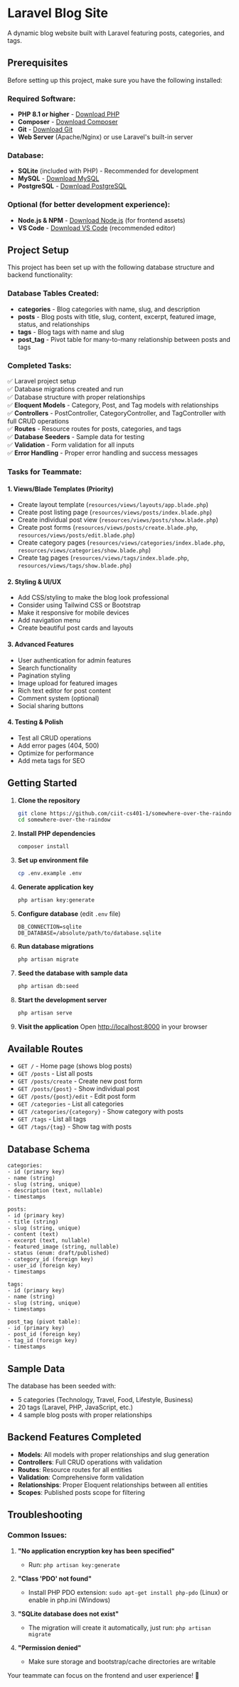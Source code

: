 # Laravel Blog Site

A dynamic blog website built with Laravel featuring posts, categories, and tags.

## Prerequisites

Before setting up this project, make sure you have the following installed:

### Required Software:
- **PHP 8.1 or higher** - [Download PHP](https://windows.php.net/download/)
- **Composer** - [Download Composer](https://getcomposer.org/download/)
- **Git** - [Download Git](https://git-scm.com/downloads)
- **Web Server** (Apache/Nginx) or use Laravel's built-in server

### Database:
- **SQLite** (included with PHP) - Recommended for development
- **MySQL** - [Download MySQL](https://dev.mysql.com/downloads/)
- **PostgreSQL** - [Download PostgreSQL](https://www.postgresql.org/download/)

### Optional (for better development experience):
- **Node.js & NPM** - [Download Node.js](https://nodejs.org/) (for frontend assets)
- **VS Code** - [Download VS Code](https://code.visualstudio.com/) (recommended editor)

## Project Setup

This project has been set up with the following database structure and backend functionality:

### Database Tables Created:
- **categories** - Blog categories with name, slug, and description
- **posts** - Blog posts with title, slug, content, excerpt, featured image, status, and relationships
- **tags** - Blog tags with name and slug
- **post_tag** - Pivot table for many-to-many relationship between posts and tags

### Completed Tasks:
✅ Laravel project setup  
✅ Database migrations created and run  
✅ Database structure with proper relationships  
✅ **Eloquent Models** - Category, Post, and Tag models with relationships  
✅ **Controllers** - PostController, CategoryController, and TagController with full CRUD operations  
✅ **Routes** - Resource routes for posts, categories, and tags  
✅ **Database Seeders** - Sample data for testing  
✅ **Validation** - Form validation for all inputs  
✅ **Error Handling** - Proper error handling and success messages  

### Tasks for Teammate:

#### 1. Views/Blade Templates (Priority)
- Create layout template (`resources/views/layouts/app.blade.php`)
- Create post listing page (`resources/views/posts/index.blade.php`)
- Create individual post view (`resources/views/posts/show.blade.php`)
- Create post forms (`resources/views/posts/create.blade.php`, `resources/views/posts/edit.blade.php`)
- Create category pages (`resources/views/categories/index.blade.php`, `resources/views/categories/show.blade.php`)
- Create tag pages (`resources/views/tags/index.blade.php`, `resources/views/tags/show.blade.php`)

#### 2. Styling & UI/UX
- Add CSS/styling to make the blog look professional
- Consider using Tailwind CSS or Bootstrap
- Make it responsive for mobile devices
- Add navigation menu
- Create beautiful post cards and layouts

#### 3. Advanced Features
- User authentication for admin features
- Search functionality
- Pagination styling
- Image upload for featured images
- Rich text editor for post content
- Comment system (optional)
- Social sharing buttons

#### 4. Testing & Polish
- Test all CRUD operations
- Add error pages (404, 500)
- Optimize for performance
- Add meta tags for SEO

## Getting Started

1. **Clone the repository**
   ```bash
   git clone https://github.com/ciit-cs401-1/somewhere-over-the-raindow.git
   cd somewhere-over-the-raindow
   ```

2. **Install PHP dependencies**
   ```bash
   composer install
   ```

3. **Set up environment file**
   ```bash
   cp .env.example .env
   ```

4. **Generate application key**
   ```bash
   php artisan key:generate
   ```

5. **Configure database** (edit `.env` file)
   ```env
   DB_CONNECTION=sqlite
   DB_DATABASE=/absolute/path/to/database.sqlite
   ```

6. **Run database migrations**
   ```bash
   php artisan migrate
   ```

7. **Seed the database with sample data**
   ```bash
   php artisan db:seed
   ```

8. **Start the development server**
   ```bash
   php artisan serve
   ```

9. **Visit the application**
   Open [http://localhost:8000](http://localhost:8000) in your browser

## Available Routes

- `GET /` - Home page (shows blog posts)
- `GET /posts` - List all posts
- `GET /posts/create` - Create new post form
- `GET /posts/{post}` - Show individual post
- `GET /posts/{post}/edit` - Edit post form
- `GET /categories` - List all categories
- `GET /categories/{category}` - Show category with posts
- `GET /tags` - List all tags
- `GET /tags/{tag}` - Show tag with posts

## Database Schema

```
categories:
- id (primary key)
- name (string)
- slug (string, unique)
- description (text, nullable)
- timestamps

posts:
- id (primary key)
- title (string)
- slug (string, unique)
- content (text)
- excerpt (text, nullable)
- featured_image (string, nullable)
- status (enum: draft/published)
- category_id (foreign key)
- user_id (foreign key)
- timestamps

tags:
- id (primary key)
- name (string)
- slug (string, unique)
- timestamps

post_tag (pivot table):
- id (primary key)
- post_id (foreign key)
- tag_id (foreign key)
- timestamps
```

## Sample Data

The database has been seeded with:
- 5 categories (Technology, Travel, Food, Lifestyle, Business)
- 20 tags (Laravel, PHP, JavaScript, etc.)
- 4 sample blog posts with proper relationships

## Backend Features Completed

- **Models**: All models with proper relationships and slug generation
- **Controllers**: Full CRUD operations with validation
- **Routes**: Resource routes for all entities
- **Validation**: Comprehensive form validation
- **Relationships**: Proper Eloquent relationships between all entities
- **Scopes**: Published posts scope for filtering

## Troubleshooting

### Common Issues:

1. **"No application encryption key has been specified"**
   - Run: `php artisan key:generate`

2. **"Class 'PDO' not found"**
   - Install PHP PDO extension: `sudo apt-get install php-pdo` (Linux) or enable in php.ini (Windows)

3. **"SQLite database does not exist"**
   - The migration will create it automatically, just run: `php artisan migrate`

4. **"Permission denied"**
   - Make sure storage and bootstrap/cache directories are writable

Your teammate can focus on the frontend and user experience! 🚀
